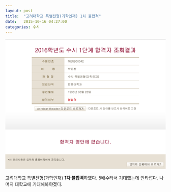 ```yaml
---
layout: post
title:  "고려대학교 특별전형(과학인재) 1차 불합격"
date:   2015-10-16 04:27:00
categories: 수시
---
```


![](https://raw.githubusercontent.com/DainelPark/dainelpark.github.io/master/images/korea_first_not_passed.png)

고려대학교 특별전형(과학인재) **1차 불합격**하였다. 5배수라서 기대했는데 안타깝다. 나머지 대학교에 기대해봐야겠다.